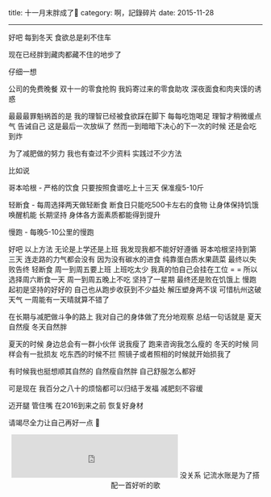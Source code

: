 title: 十一月末胖成了🐷
category: 啊，記錄碎片
date: 2015-11-28

---

好吧 每到冬天 食欲总是刹不住车

<!-- more -->

现在已经胖到藏肉都藏不住的地步了 

仔细一想 

公司的免费晚餐 双十一的零食抢购 我妈寄过来的零食助攻 深夜面食和肉夹馍的诱惑

最最最罪魁祸首的是 我的理智已经被食欲踩在脚下 
每每吃饱喝足 理智才稍微缓点气 告诫自己 这是最后一次放纵了
然而一到暗暗下决心的下一次的时候 还是会吃到炸

为了减肥做的努力 我也有查过不少资料 实践过不少方法

比如说 

哥本哈根 - 严格的饮食 只要按照食谱吃上十三天 保准瘦5-10斤

轻断食 - 每周选择两天做轻断食 断食日只能吃500卡左右的食物 让身体保持饥饿 唤醒机能 长期坚持 身体各方面素质都能得到提升

慢跑 - 每晚5-10公里的慢跑

好吧 以上方法 无论是上学还是上班 我发现我都不能好好遵循
哥本哈根坚持到第三天 连走路的力气都会没有 因为没有碳水的进食 纯靠蛋白质水果蔬菜 最终以失败告终
轻断食 周一到周五要上班 上班吃太少 我真的怕自己会挂在工位 = = 
所以选择周六断食一天 周一到周五晚上不吃 坚持了一星期 最终还是败在饥饿上
慢跑 起初是坚持的好好的 自己也从跑步收获到不少益处 解压塑身两不误 可惜杭州这破天气 一周能有一天晴就算不错了


在长期与减肥做斗争的路上 我对自己的身体做了充分地观察
总结一句话就是 夏天自然瘦 冬天自然胖

夏天的时候 身边总会有一群小伙伴 说我瘦了 跑来咨询我怎么瘦的
冬天的时候 同样会有一批损友 吃东西的时候不拦 照镜子或者照相的时候就开始损我了


有时候我也挺想顺其自然的 自然瘦自然胖 自己舒服怎么都好

可是现在 我百分之八十的烦恼都可以归结于发福 减肥刻不容缓

迈开腿 管住嘴 在2016到来之前 恢复好身材 

请竭尽全力让自己再好一点 🙋


<center>
    <iframe frameborder="no" border="0" marginwidth="0" marginheight="0" width=330 height=86 src="https://music.163.com/outchain/player?type=2&id=35847234&auto=1&height=66"></iframe>
    没关系 记流水账是为了搭配一首好听的歌
</center>


